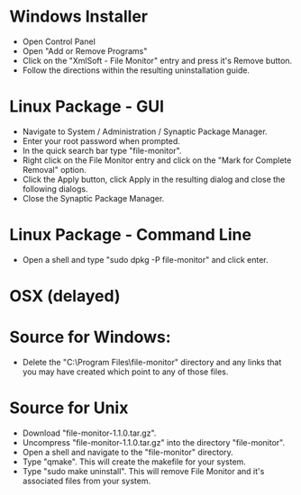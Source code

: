 # Windows Installer #

  * Open Control Panel
  * Open "Add or Remove Programs"
  * Click on the "XmlSoft - File Monitor" entry and press it's Remove button.
  * Follow the directions within the resulting uninstallation guide.

# Linux Package - GUI #

  * Navigate to System / Administration / Synaptic Package Manager.
  * Enter your root password when prompted.
  * In the quick search bar type "file-monitor".
  * Right click on the File Monitor entry and click on the "Mark for Complete Removal" option.
  * Click the Apply button, click Apply in the resulting dialog and close the following dialogs.
  * Close the Synaptic Package Manager.

# Linux Package - Command Line #

  * Open a shell and type "sudo dpkg -P file-monitor" and click enter.

# OSX (delayed) #

# Source for Windows: #

  * Delete the "C:\Program Files\file-monitor" directory and any links that you may have created which point to any of those files.

# Source for Unix #
  * Download "file-monitor-1.1.0.tar.gz".
  * Uncompress "file-monitor-1.1.0.tar.gz" into the directory "file-monitor".
  * Open a shell and navigate to the "file-monitor" directory.
  * Type "qmake".  This will create the makefile for your system.
  * Type "sudo make uninstall".  This will remove File Monitor and it's associated files from your system.